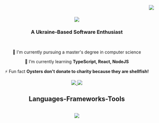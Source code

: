 <img align="right" src="https://visitor-badge.laobi.icu/badge?page_id=AM1007.AM1007" />

<h1 align="center">
    <img src="https://readme-typing-svg.herokuapp.com/?font=Ysabeau+SC&weight=600&size=24&duration=8000&pause=5000&color=48E36B&background=FFFFFF00&center=true&vCenter=true&random=false&width=435&lines=Enter+the+Realm+of+Code+Enchantment;+" />
</h1>

<h3 align="center">A Ukraine-Based Software Enthusiast</h3>

<br/>

<div align="center">
    
🔭 I'm currently pursuing a master's degree in computer science

🌱 I’m currently learning **TypeScript, React, NodeJS**

⚡ Fun fact **Oysters don't donate to charity because they are shellfish!**

</div>

<div align="center"> 
  <a href="mailto:pedro.amdrew.motko@gmail.com">
    <img src="https://img.shields.io/badge/Gmail-333333?style=for-the-badge&logo=gmail&logoColor=red" />
  </a>
  <a href="https://www.linkedin.com/in/motko/" target="_blank">
    <img src="https://img.shields.io/badge/LinkedIn-0077B5?style=for-the-badge&logo=linkedin&logoColor=white" target="_blank" />
  </a>
  <!--<a href="https://salesp07.github.io" target="_blank">
     <img src="https://img.shields.io/badge/Portfolio-FF5722?style=for-the-badge&logo=todoist&logoColor=white" target="_blank" /> 
  </a> -->
</div>

<h2 align="center"> Languages-Frameworks-Tools </h2>
<br/>
<div align="center">
    <img src="https://skillicons.dev/icons?i=mongodb,express,react,nodejs" />
</div>


